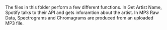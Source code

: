 The files in this folder perform a few different functions. 
In Get Artist Name, Spotify talks to their API and gets inforamtion about the artist. 
In MP3 Raw Data, Spectrograms and Chromagrams are produced from an uploaded MP3 file. 
